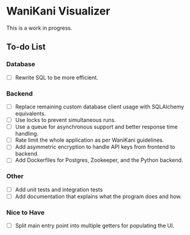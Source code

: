 # WaniKani Visualizer
This is a work in progress.

## To-do List
### Database
- [ ] Rewrite SQL to be more efficient.
### Backend
- [ ] Replace remaining custom database client usage with SQLAlchemy equivalents.
- [ ] Use locks to prevent simultaneous runs.
- [ ] Use a queue for asynchronous support and better response time handling.
- [ ] Rate limit the whole application as per WaniKani guidelines.
- [ ] Add asymmetric encryption to handle API keys from frontend to backend.
- [ ] Add Dockerfiles for Postgres, Zookeeper, and the Python backend.
### Other
- [ ] Add unit tests and integration tests
- [ ] Add documentation that explains what the program does and how.

### Nice to Have
- [ ] Split main entry point into multiple getters for populating the UI.